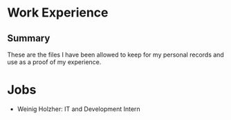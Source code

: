 # Work Experience
## Summary
These are the files I have been allowed to keep for my personal records and use as a proof of my experience.

# Jobs
- Weinig Holzher: IT and Development Intern